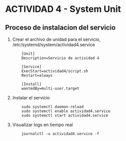 # ACTIVIDAD 4 - System Unit
## Proceso de instalacion del servicio 
1. Crear el archivo de unidad para el servicio, /etc/systemd/system/actividad4.service
    ```
        [Unit]
        Description=Servicio de actividad 4

        [Service]
        ExecStart=actividad4/script.sh
        Restart=always

        [Install]
        wantedBy=multi-user.target
    ```
2. Instalar el servicio
    ```
        sudo systemctl daemon-reload               
        sudo systemctl enable actividad4.service
        sudo systemctl start actividad4.service
    ```

3. Visualizar logs en tiempo real
    ```
        journalctl -u actividad4.service -f
    ```